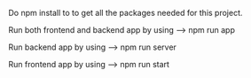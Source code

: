 Do npm install to to get all the packages needed for this project.

Run both frontend and backend app by using --> npm run app

Run backend app by using --> npm run server

Run frontend app by using --> npm run start


